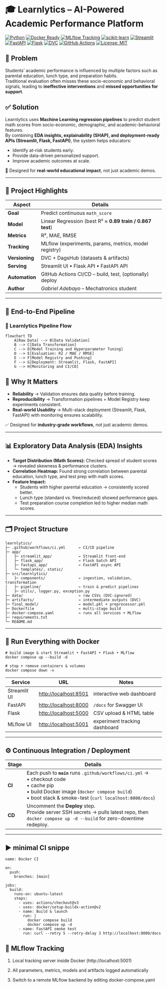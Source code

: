 # 🎓 Learnlytics – AI-Powered Academic Performance Platform

[![Python](https://img.shields.io/badge/python-3.11-blue.svg)](https://www.python.org)
[![Docker Ready](https://img.shields.io/badge/docker-publish-green)](https://hub.docker.com/)
[![MLflow Tracking](https://img.shields.io/badge/MLflow-active-orange)](https://mlflow.org)
[![scikit-learn](https://img.shields.io/badge/scikit--learn-1.5.0-red)](https://scikit-learn.org/stable/)
[![Streamlit](https://img.shields.io/badge/Streamlit-1.37.0-ff69b4)](https://streamlit.io)
[![FastAPI](https://img.shields.io/badge/FastAPI-0.111-teal)](https://fastapi.tiangolo.com)
[![Flask](https://img.shields.io/badge/Flask-3.0-lightgrey)](https://flask.palletsprojects.com)
[![DVC](https://img.shields.io/badge/DVC-3.50-purple)](https://dvc.org)
[![GitHub Actions](https://img.shields.io/badge/GitHub_Actions-CI%2FCD-blue)](https://github.com/features/actions)
[![License: MIT](https://img.shields.io/badge/License-MIT-yellow.svg)](LICENSE)



## 🚨 Problem
Students’ academic performance is influenced by multiple factors such as parental education, lunch type, and preparation habits.  
Traditional evaluation often misses these socio-economic and behavioral signals, leading to **ineffective interventions** and **missed opportunities for support**.

## ✅ Solution
Learnlytics uses **Machine Learning regression pipelines** to predict student math scores from socio-economic, demographic, and academic-behavioral features.  
By combining **EDA insights, explainability (SHAP), and deployment-ready APIs (Streamlit, Flask, FastAPI)**, the system helps educators:

- Identify at-risk students early.  
- Provide data-driven personalized support.  
- Improve academic outcomes at scale.  

🚀 Designed for **real-world educational impact**, not just academic demos.


---

## 🚀 Project Highlights

| Aspect          | Details                                                                         |
|-----------------|---------------------------------------------------------------------------------|
| **Goal**        | Predict continuous `math_score`                                                 |
| **Model**       | Linear Regression (best R² ≈ **0.89 train / 0.867 test**)                       |
| **Metrics**     | R², MAE, RMSE                                                                   |
| **Tracking**    | MLflow (experiments, params, metrics, model registry)                           |
| **Versioning**  | DVC + DagsHub (datasets & artifacts)                                            |
| **Serving**     | Streamlit UI • Flask API • FastAPI API                                          |
| **Automation**  | GitHub Actions CI/CD – build, test, (optionally) deploy                         |
| **Author**      | _Gabriel Adebayo_ – Mechatronics student       |

---

## 🧠 End-to-End Pipeline

### 🧠 Learnlytics Pipeline Flow

```mermaid
flowchart TD
    A[Raw Data] --> B[Data Validation]
    B --> C[Data Transformation]
    C --> D[Model Training and Hyperparameter Tuning]
    D --> E[Evaluation: R2 / MAE / RMSE]
    E --> F[Model Registry and Pushing]
    F --> G[Deployment: Streamlit, Flask, FastAPI]
    G --> H[Monitoring and CI/CD]

```

## 🚀 Why It Matters

- **Reliability** → Validation ensures data quality before training.  
- **Reproducibility** → Transformation pipelines + Model Registry keep experiments consistent.  
- **Real-world Usability** → Multi-stack deployment (Streamlit, Flask, FastAPI) with monitoring ensures scalability.  

✅ Designed for **industry-grade workflows**, not just academic demos.  

---

## 📊 Exploratory Data Analysis (EDA) Insights

- **Target Distribution (Math Scores):** Checked spread of student scores → revealed skewness & performance clusters.  
- **Correlation Heatmap:** Found strong correlation between parental education, lunch type, and test prep with math scores.  
- **Feature Impact:**  
  - Students with higher parental education → consistently scored better.  
  - Lunch type (standard vs. free/reduced) showed performance gaps.  
  - Test preparation course completion led to higher median math scores.  

---
## 🗂️ Project Structure

```
learnlytics/
├─ .github/workflows/ci.yml      ← CI/CD pipeline
├─ app/
│   ├─ streamlit_app/            ← Streamlit front-end
│   ├─ flask_app/                ← Flask batch API
│   ├─ fastapi_app/              ← FastAPI async API
│   └─ templates/, static/
├─ src/learnlytics/
│   ├─ components/               ← ingestion, validation, transformation
│   ├─ pipeline/                 ← train & predict pipelines
│   ├─ utils/, logger.py, exception.py
├─ data/                         ← raw CSVs (DVC-ignored)
├─ artifacts/                    ← intermediate outputs (DVC)
├─ final_model/                  ← model.pkl + preprocessor.pkl
├─ Dockerfile                    ← multi-stage build
├─ docker-compose.yaml           ← runs all services + MLflow
├─ requirements.txt
└─ README.md
```
---
## 🐳 Run Everything with Docker

```
# build image & start Streamlit • FastAPI • Flask • MLflow
docker compose up --build -d

# stop + remove containers & volumes
docker compose down -v
```

| Service      | URL                                            | Notes                         |
| ------------ | ---------------------------------------------- | ----------------------------- |
| Streamlit UI | [http://localhost:8501](http://localhost:8501) | interactive web dashboard     |
| FastAPI      | [http://localhost:8000](http://localhost:8000) | `/docs` for Swagger UI        |
| Flask        | [http://localhost:5000](http://localhost:5000) | CSV upload & HTML table       |
| MLflow UI    | [http://localhost:5001](http://localhost:5001) | experiment tracking dashboard |

---
## ⚙️ Continuous Integration / Deployment

| Stage  | Details                                                                                                                                                                                                |
| ------ | ------------------------------------------------------------------------------------------------------------------------------------------------------------------------------------------------------ |
| **CI** | Each push to **`main`** runs `.github/workflows/ci.yml` →<br>• checkout code<br>• cache pip<br>• build Docker image (`docker compose build`)<br>• boot stack & smoke-test (`curl localhost:8000/docs`) |
| **CD** | Uncomment the **Deploy** step.<br>Provide server SSH secrets → pulls latest repo, then `docker compose up -d --build` for zero-downtime redeploy.                                                      |
---

## ▶ minimal CI snippe

```
name: Docker CI

on:
  push:
    branches: [main]

jobs:
  build:
    runs-on: ubuntu-latest
    steps:
      - uses: actions/checkout@v3
      - uses: docker/setup-buildx-action@v2
      - name: Build & launch
        run: |
          docker compose build
          docker compose up -d
      - name: FastAPI smoke test
        run: curl --retry 5 --retry-delay 3 http://localhost:8000/docs
```
## 🔗 MLflow Tracking
1. Local tracking server inside Docker (http://localhost:5001)

2. All parameters, metrics, models and artifacts logged automatically

3. Switch to a remote MLflow backend by editing docker-compose.yaml
